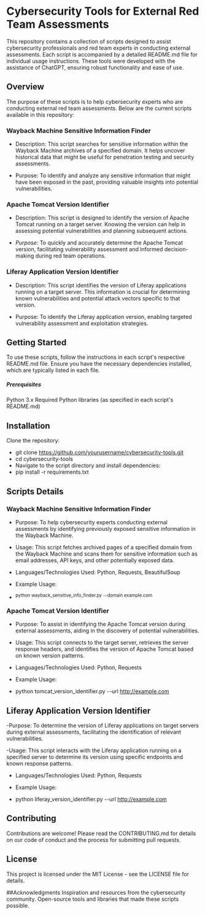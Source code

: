 # Cybersecurity Tools for External Red Team Assessments
This repository contains a collection of scripts designed to assist cybersecurity professionals and red team experts in conducting external assessments. Each script is accompanied by a detailed README.md file for individual usage instructions. These tools were developed with the assistance of ChatGPT, ensuring robust functionality and ease of use.

## Overview
The purpose of these scripts is to help cybersecurity experts who are conducting external red team assessments. Below are the current scripts available in this repository:

### Wayback Machine Sensitive Information Finder
- Description: This script searches for sensitive information within the Wayback Machine archives of a specified domain. It helps uncover historical data that might be useful for penetration testing and security assessments.

- Purpose: To identify and analyze any sensitive information that might have been exposed in the past, providing valuable insights into potential vulnerabilities.

### Apache Tomcat Version Identifier
- Description: This script is designed to identify the version of Apache Tomcat running on a target server. Knowing the version can help in assessing potential vulnerabilities and planning subsequent actions.

- *Purpose*: To quickly and accurately determine the Apache Tomcat version, facilitating vulnerability assessment and informed decision-making during red team operations.

### Liferay Application Version Identifier
- Description: This script identifies the version of Liferay applications running on a target server. This information is crucial for determining known vulnerabilities and potential attack vectors specific to that version.

- Purpose: To identify the Liferay application version, enabling targeted vulnerability assessment and exploitation strategies.

## Getting Started
To use these scripts, follow the instructions in each script's respective README.md file. Ensure you have the necessary dependencies installed, which are typically listed in each file.

##### Prerequisites
Python 3.x
Required Python libraries (as specified in each script's README.md)
## Installation
Clone the repository:
- git clone https://github.com/yourusername/cybersecurity-tools.git
- cd cybersecurity-tools
- Navigate to the script directory and install dependencies:
- pip install -r requirements.txt
## Scripts Details
### Wayback Machine Sensitive Information Finder
- Purpose: To help cybersecurity experts conducting external assessments by identifying previously exposed sensitive information in the Wayback Machine.

- Usage: This script fetches archived pages of a specified domain from the Wayback Machine and scans them for sensitive information such as email addresses, API keys, and other potentially exposed data.

- Languages/Technologies Used: Python, Requests, BeautifulSoup

- Example Usage:
- <sup> python wayback_sensitive_info_finder.py --domain example.com</sup>

### Apache Tomcat Version Identifier
- Purpose: To assist in identifying the Apache Tomcat version during external assessments, aiding in the discovery of potential vulnerabilities.

- Usage: This script connects to the target server, retrieves the server response headers, and identifies the version of Apache Tomcat based on known version patterns.

- Languages/Technologies Used: Python, Requests

- Example Usage:
- python tomcat_version_identifier.py --url http://example.com
## Liferay Application Version Identifier
-Purpose: To determine the version of Liferay applications on target servers during external assessments, facilitating the identification of relevant vulnerabilities.

-Usage: This script interacts with the Liferay application running on a specified server to determine its version using specific endpoints and known response patterns.

- Languages/Technologies Used: Python, Requests

- Example Usage:
- python liferay_version_identifier.py --url http://example.com
## Contributing
Contributions are welcome! Please read the CONTRIBUTING.md for details on our code of conduct and the process for submitting pull requests.

## License
This project is licensed under the MIT License - see the LICENSE file for details.

##Acknowledgments
Inspiration and resources from the cybersecurity community.
Open-source tools and libraries that made these scripts possible.

